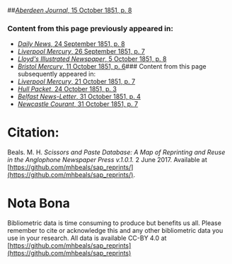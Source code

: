 ##[*Aberdeen Journal*, 15 October 1851, p. 8](https://mhbeals.github.io/sap_html/Aberdeen-Journal/Aberdeen-Journal-15-October-1851-p-8)

### Content from this page previously appeared in:
+ [*Daily News*, 24 September 1851, p. 8](https://mhbeals.github.io/sap_html/Daily-News/Daily-News-24-September-1851-p-8)
+ [*Liverpool Mercury*, 26 September 1851, p. 7](https://mhbeals.github.io/sap_html/Liverpool-Mercury/Liverpool-Mercury-26-September-1851-p-7)
+ [*Lloyd's Illustrated Newspaper*, 5 October 1851, p. 8](https://mhbeals.github.io/sap_html/Lloyd's-Illustrated-Newspaper/Lloyd's-Illustrated-Newspaper-5-October-1851-p-8)
+ [*Bristol Mercury*, 11 October 1851, p. 6](https://mhbeals.github.io/sap_html/Bristol-Mercury/Bristol-Mercury-11-October-1851-p-6)### Content from this page subsequently appeared in:
+ [*Liverpool Mercury*, 21 October 1851, p. 7](https://mhbeals.github.io/sap_html/Liverpool-Mercury/Liverpool-Mercury-21-October-1851-p-7)
+ [*Hull Packet*, 24 October 1851, p. 3](https://mhbeals.github.io/sap_html/Hull-Packet/Hull-Packet-24-October-1851-p-3)
+ [*Belfast News-Letter*, 31 October 1851, p. 4](https://mhbeals.github.io/sap_html/Belfast-News-Letter/Belfast-News-Letter-31-October-1851-p-4)
+ [*Newcastle Courant*, 31 October 1851, p. 7](https://mhbeals.github.io/sap_html/Newcastle-Courant/Newcastle-Courant-31-October-1851-p-7)
                    
# Citation: 

Beals. M. H. *Scissors and Paste Database: A Map of Reprinting and Reuse in the Anglophone Newspaper Press v.1.0.1.* 2 June 2017. Available at [https://github.com/mhbeals/sap_reprints/](https://github.com/mhbeals/sap_reprints/). 
                    
# Nota Bona

Bibliometric data is time consuming to produce but benefits us all. Please remember to cite or acknowledge this and any other bibliometric data you use in your research. All data is available CC-BY 4.0 at [https://github.com/mhbeals/sap_reprints](https://github.com/mhbeals/sap_reprints)